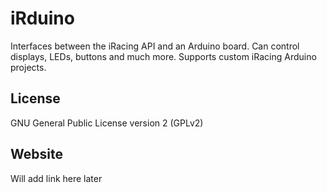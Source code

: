 # iRduino

Interfaces between the iRacing API and an Arduino board. Can control displays, LEDs, buttons and much more. Supports custom iRacing Arduino projects.

## License

GNU General Public License version 2 (GPLv2)

## Website

Will add link here later
